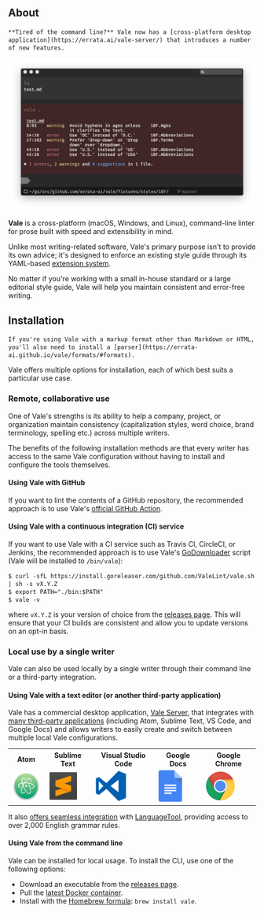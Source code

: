 ## About

```callout{'title': 'Heads up!', 'classes': ['success']}
**Tired of the command line?** Vale now has a [cross-platform desktop application](https://errata.ai/vale-server/) that introduces a number of new features.
```

![Vale Screenshot](img/vale-demo.png)

**Vale** is a cross-platform (macOS, Windows, and Linux), command-line linter for prose built with speed and extensibility in mind.

Unlike most writing-related software, Vale's primary purpose isn't to provide its own advice; it's designed to
enforce an existing style guide through its YAML-based [extension system](/vale/styles).

No matter if you're working with a small in-house standard or a large editorial style guide, Vale
will help you maintain consistent and error-free writing.

## Installation

```callout{'title': 'Heads up!', 'classes': ['tip']}
If you're using Vale with a markup format other than Markdown or HTML, you'll also need to install a [parser](https://errata-ai.github.io/vale/formats/#formats).
```

Vale offers multiple options for installation, each of which best suits a particular use case.

### Remote, collaborative use

One of Vale's strengths is its ability to help a company, project, or organization maintain consistency (capitalization styles, word choice, brand terminology, spelling etc.) across multiple writers.

The benefits of the following installation methods are that every writer has access to the same Vale configuration without having to install and configure the tools themselves.

#### Using Vale with GitHub

If you want to lint the contents of a GitHub repository, the recommended approach is to use Vale's [official GitHub Action](https://github.com/errata-ai/vale-action).

#### Using Vale with a continuous integration (CI) service

If you want to use Vale with a CI service such as Travis CI, CircleCI, or Jenkins, the recommended approach is to use Vale's
[GoDownloader](https://github.com/goreleaser/godownloader) script (Vale will be installed to `/bin/vale`):

```console
$ curl -sfL https://install.goreleaser.com/github.com/ValeLint/vale.sh | sh -s vX.Y.Z
$ export PATH="./bin:$PATH"
$ vale -v
```
where `vX.Y.Z` is your version of choice from the [releases page](https://github.com/errata-ai/vale/releases). This will ensure that your CI builds are consistent and allow you to update versions on an opt-in basis.

### Local use by a single writer

Vale can also be used locally by a single writer through their command line or a third-party integration.

#### Using Vale with a text editor (or another third-party application)

Vale has a commercial desktop application, [Vale Server](https://errata.ai/vale-server/), that integrates with [many third-party applications](https://errata-ai.github.io/vale-server/docs/usage#step-5-using-a-client-application) (including Atom, Sublime Text, VS Code, and Google Docs) and allows writers to easily create and switch between multiple local Vale configurations.

<table style="width:100%">
  <tr>
    <th>Atom</th>
    <th>Sublime Text</th>
    <th>Visual Studio Code</th>
    <th>Google Docs</th>
    <th>Google Chrome</th>
  </tr>
  <tr>
    <td><a href="https://github.com/errata-ai/vale-atom"><img alt="Atom Logo" src="img/atom.png" title="Atom" height="64"></a></td>
    <td><a href="https://github.com/errata-ai/SubVale"><img alt="Sublime Text Logo" src="img/sublime.png" title="Sublime Text" height="64"></a></td>
    <td><a href="https://github.com/errata-ai/vale-vscode"><img alt="VS Code Logo" src="img/vscode.png" title="Visual Studio Code" height="64"></a></td>
    <td><a href="https://errata-ai.github.io/vale-server/docs/gdocs"><img alt="Google Docs" src="img/gdocs.png" title="Google Docs" height="64"></a></td>
    <td><a href="https://errata-ai.github.io/vale-server/docs/chrome"><img alt="Chrome Logo" src="img/chrome.png" title="Google Chrome" height="64"></a></td>
  </tr>
</table>

It also [offers seamless integration](https://errata-ai.github.io/vale-server/docs/style#third-party-styles) with [LanguageTool](https://www.languagetool.org/), providing access to over 2,000 English grammar rules.

#### Using Vale from the command line

Vale can be installed for local usage. To install the CLI, use one of the following options:

- Download an executable from the [releases page](https://github.com/errata-ai/vale/releases).
- Pull the [latest Docker container](https://cloud.docker.com/repository/docker/jdkato/vale).
- Install with the [Homebrew formula](https://formulae.brew.sh/formula/vale): `brew install vale`.
